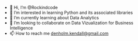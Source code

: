 - 👋 Hi, I’m @Rockindcode
- 👀 I’m interested in learning Python and its associated libraries
- 🌱 I’m currently learning about Data Analytics
- 💞️ I’m looking to collaborate on Data Vizualization for Business Intelligence
- 📫 How to reach me denholm.kendall@gmail.com

<!---
Rockindcode/Rockindcode is a ✨ special ✨ repository because its `README.md` (this file) appears on your GitHub profile.
You can click the Preview link to take a look at your changes.
--->
